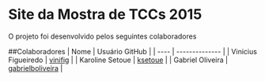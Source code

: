 # Site da Mostra de TCCs 2015

O projeto foi desenvolvido pelos seguintes colaboradores


##Colaboradores
| Nome | Usuário GitHub |
| ---- | -------------- |
| Vinicius Figueiredo | [vinifig](https://github.com/vinifig) |
| Karoline Setoue | [ksetoue](https://github.com/ksetoue) |
| Gabriel Oliveira | [gabrielboliveira](https://github.com/gabrielboliveira) |
